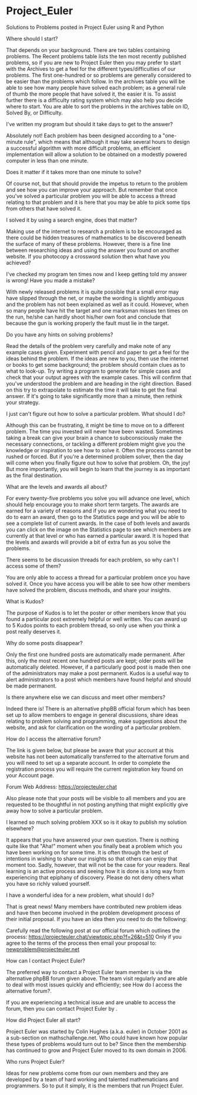 # Project_Euler
Solutions to Problems posted in Project Euler using R and Python

Where should I start?

That depends on your background. There are two tables containing problems. The Recent problems table lists the ten most recently published problems, so if you are new to Project Euler then you may prefer to start with the Archives to get a feel for the different types/difficulties of our problems. The first one-hundred or so problems are generally considered to be easier than the problems which follow. In the archives table you will be able to see how many people have solved each problem; as a general rule of thumb the more people that have solved it, the easier it is. To assist further there is a difficulty rating system which may also help you decide where to start. You are able to sort the problems in the archives table on ID, Solved By, or Difficulty.


I've written my program but should it take days to get to the answer?

Absolutely not! Each problem has been designed according to a "one-minute rule", which means that although it may take several hours to design a successful algorithm with more difficult problems, an efficient implementation will allow a solution to be obtained on a modestly powered computer in less than one minute.


Does it matter if it takes more than one minute to solve?

Of course not, but that should provide the impetus to return to the problem and see how you can improve your approach. But remember that once you've solved a particular problem you will be able to access a thread relating to that problem and it is here that you may be able to pick some tips from others that have solved it.


I solved it by using a search engine, does that matter?

Making use of the internet to research a problem is to be encouraged as there could be hidden treasures of mathematics to be discovered beneath the surface of many of these problems. However, there is a fine line between researching ideas and using the answer you found on another website. If you photocopy a crossword solution then what have you achieved?


I've checked my program ten times now and I keep getting told my answer is wrong! Have you made a mistake?

With newly released problems it is quite possible that a small error may have slipped through the net, or maybe the wording is slightly ambiguous and the problem has not been explained as well as it could. However, when so many people have hit the target and one marksman misses ten times on the run, he/she can hardly shoot his/her own foot and conclude that because the gun is working properly the fault must lie in the target.


Do you have any hints on solving problems?

Read the details of the problem very carefully and make note of any example cases given. Experiment with pencil and paper to get a feel for the ideas behind the problem. If the ideas are new to you, then use the internet or books to get some background; the problem should contain clues as to what to look-up. Try writing a program to generate for simple cases and check that your output agrees with the example cases. This will confirm that you've understood the problem and are heading in the right direction. Based on this try to extrapolate to estimate the time it will take to get the final answer. If it's going to take significantly more than a minute, then rethink your strategy.


I just can't figure out how to solve a particular problem. What should I do?

Although this can be frustrating, it might be time to move on to a different problem. The time you invested will never have been wasted. Sometimes taking a break can give your brain a chance to subconsciously make the necessary connections, or tackling a different problem might give you the knowledge or inspiration to see how to solve it. Often the process cannot be rushed or forced. But if you're a determined problem solver, then the day will come when you finally figure out how to solve that problem. Oh, the joy! But more importantly, you will begin to learn that the journey is as important as the final destination.


What are the levels and awards all about?

For every twenty-five problems you solve you will advance one level, which should help encourage you to make short term targets. The awards are earned for a variety of reasons and if you are wondering what you need to do to earn an award, then go to the Statistics page and you will be able to see a complete list of current awards. In the case of both levels and awards you can click on the image on the Statistics page to see which members are currently at that level or who has earned a particular award. It is hoped that the levels and awards will provide a bit of extra fun as you solve the problems.


There seems to be discussion threads for each problem, so why can't I access some of them?

You are only able to access a thread for a particular problem once you have solved it. Once you have access you will be able to see how other members have solved the problem, discuss methods, and share your insights.


What is Kudos?

The purpose of Kudos is to let the poster or other members know that you found a particular post extremely helpful or well written. You can award up to 5 Kudos points to each problem thread, so only use when you think a post really deserves it.


Why do some posts disappear?

Only the first one hundred posts are automatically made permanent. After this, only the most recent one hundred posts are kept; older posts will be automatically deleted. However, if a particularly good post is made then one of the administrators may make a post permanent. Kudos is a useful way to alert administrators to a post which members have found helpful and should be made permanent.


Is there anywhere else we can discuss and meet other members?

Indeed there is! There is an alternative phpBB official forum which has been set up to allow members to engage in general discussions, share ideas relating to problem solving and programming, make suggestions about the website, and ask for clarification on the wording of a particular problem.


How do I access the alternative forum?

The link is given below, but please be aware that your account at this website has not been automatically transferred to the alternative forum and you will need to set up a separate account. In order to complete the registration process you will require the current registration key found on your Account page.

Forum Web Address: https://projecteuler.chat

Also please note that your posts will be visible to all members and you are requested to be thoughtful in not posting anything that might explicitly give away how to solve a particular problem.


I learned so much solving problem XXX so is it okay to publish my solution elsewhere?

It appears that you have answered your own question. There is nothing quite like that "Aha!" moment when you finally beat a problem which you have been working on for some time. It is often through the best of intentions in wishing to share our insights so that others can enjoy that moment too. Sadly, however, that will not be the case for your readers. Real learning is an active process and seeing how it is done is a long way from experiencing that epiphany of discovery. Please do not deny others what you have so richly valued yourself.


I have a wonderful idea for a new problem, what should I do?

That is great news! Many members have contributed new problem ideas and have then become involved in the problem development process of their initial proposal. If you have an idea then you need to do the following:

Carefully read the following post at our official forum which outlines the process:
https://projecteuler.chat/viewtopic.php?f=26&t=510
Only if you agree to the terms of the process then email your proposal to:
newproblem@projecteuler.net

How can I contact Project Euler?

The preferred way to contact a Project Euler team member is via the alternative phpBB forum given above. The team visit regularly and are able to deal with most issues quickly and efficiently; see How do I access the alternative forum?.

If you are experiencing a technical issue and are unable to access the forum, then you can contact Project Euler by .


How did Project Euler all start?

Project Euler was started by Colin Hughes (a.k.a. euler) in October 2001 as a sub-section on mathschallenge.net. Who could have known how popular these types of problems would turn out to be? Since then the membership has continued to grow and Project Euler moved to its own domain in 2006.


Who runs Project Euler?

Ideas for new problems come from our own members and they are developed by a team of hard working and talented mathematicians and programmers. So to put it simply, it is the members that run Project Euler.


